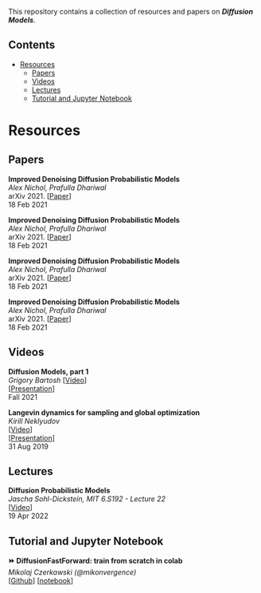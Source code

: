 This repository contains a collection of resources and papers on ***Diffusion Models***.


## Contents
- [Resources](#resources)
  - [Papers](#papers)
  - [Videos](#videos)
  - [Lectures](#lectures)
  - [Tutorial and Jupyter Notebook](#tutorial-and-jupyter-notebook)


# Resources

##  Papers

**Improved Denoising Diffusion Probabilistic Models** \
*Alex Nichol, Prafulla Dhariwal* \
arXiv 2021. [[Paper](https://arxiv.org/abs/2102.09672x)] \
18 Feb 2021

**Improved Denoising Diffusion Probabilistic Models** \
*Alex Nichol, Prafulla Dhariwal* \
arXiv 2021. [[Paper](https://arxiv.org/abs/2102.09672x)] \
18 Feb 2021

**Improved Denoising Diffusion Probabilistic Models** \
*Alex Nichol, Prafulla Dhariwal* \
arXiv 2021. [[Paper](https://arxiv.org/abs/2102.09672x)] \
18 Feb 2021

**Improved Denoising Diffusion Probabilistic Models** \
*Alex Nichol, Prafulla Dhariwal* \
arXiv 2021. [[Paper](https://arxiv.org/abs/2102.09672x)] \
18 Feb 2021


## Videos

**Diffusion Models, part 1** \
*Grigory Bartosh*
[[Video](https://www.youtube.com/watch?v=3-KzIjoFJy4&ab_channel=BayesGroup.ru)] \
[[Presentation](https://github.com/bayesgroup/bayesgroup.github.io/blob/master/bmml_sem/2021/Bartosh_Diffusion%20Models%20Part_1.pdf)] \
Fall 2021

**Langevin dynamics for sampling and global optimization** \
*Kirill Neklyudov* \
[[Video](https://www.youtube.com/watch?v=3-KzIjoFJy4&ab_channel=BayesGroup.ru)] \
[[Presentation](https://docs.google.com/presentation/d/1_yekoTv_CHRgz6vsT57RMDESHjlnbGQvq8tYCxKLyW0/edit#slide=id.g5fd1c965c6_0_12)] \
31 Aug 2019

## Lectures

**Diffusion Probabilistic Models** \
*Jascha Sohl-Dickstein, MIT 6.S192 - Lecture 22* \
[[Video](https://www.youtube.com/watch?v=XCUlnHP1TNM)] \
19 Apr 2022

## Tutorial and Jupyter Notebook

**:fast_forward: DiffusionFastForward: train from scratch in colab** \
*Mikolaj Czerkawski (@mikonvergence)* \
[[Github](https://github.com/mikonvergence/DiffusionFastForward)]
[[notebook](https://github.com/mikonvergence/DiffusionFastForward#computer-code)]